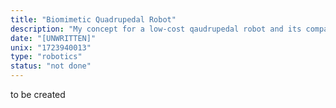 ```yaml
---
title: "Biomimetic Quadrupedal Robot"
description: "My concept for a low-cost qaudrupedal robot and its comparative performance based on the analysis of various motion techniques, inspired by the MIT Mini Cheetah."
date: "[UNWRITTEN]"
unix: "1723940013"
type: "robotics"
status: "not done"
---
```


to be created